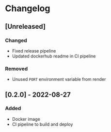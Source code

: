# Changelog

## [Unreleased]
### Changed
- Fixed release pipeline
- Updated dockerhub readme in CI pipeline

### Removed
- Unused `PORT` environment variable from render

## [0.2.0] - 2022-08-27
### Added
- Docker image
- CI pipeline to build and deploy